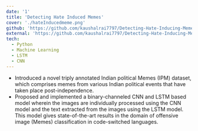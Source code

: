 ```yaml
---
date: '1'
title: 'Detecting Hate Induced Memes'
cover: './hateInducedmeme.png'
github: 'https://github.com/kaushalrai7797/Detecting-Hate-Inducing-Memes-in-Code-Switched-Language'
external: 'https://github.com/kaushalrai7797/Detecting-Hate-Inducing-Memes-in-Code-Switched-Language/blob/master/Hate_me_not_paper.pdf'
tech:
  - Python
  - Machine Learning
  - LSTM
  - CNN
---
```


- Introduced a novel triply annotated Indian political Memes (IPM) dataset, which comprises memes from various Indian political events that have taken place post-independence.
- Proposed and implemented a binary-channeled CNN and LSTM based model wherein the images are individually processed using the CNN model and the text extracted from the images using the LSTM model. This model gives state-of-the-art results in the domain of offensive image (Memes) classification in code-switched languages.

